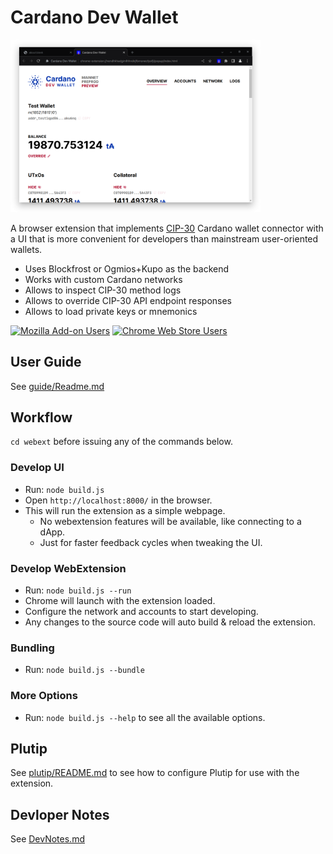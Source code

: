# Cardano Dev Wallet

<img src="guide/05-home-0.png" width="400" />

A browser extension that implements [CIP-30](https://cips.cardano.org/cip/CIP-30/) Cardano wallet connector with a UI that is more convenient for developers than mainstream user-oriented wallets.

- Uses Blockfrost or Ogmios+Kupo as the backend
- Works with custom Cardano networks
- Allows to inspect CIP-30 method logs
- Allows to override CIP-30 API endpoint responses
- Allows to load private keys or mnemonics

[![Mozilla Add-on Users](https://img.shields.io/amo/users/cardano-dev-wallet?logo=firefox&label=Install%20for%20Firefox)](https://addons.mozilla.org/en-US/firefox/addon/cardano-dev-wallet/) [![Chrome Web Store Users](https://img.shields.io/chrome-web-store/users/afnjoihjkimddgemefealgkefejaigme?logo=chrome&label=Install%20for%20Chrome)](https://chromewebstore.google.com/detail/cardano-dev-wallet/afnjoihjkimddgemefealgkefejaigme)



## User Guide

See [guide/Readme.md](guide/Readme.md)

## Workflow

`cd webext` before issuing any of the commands below.

### Develop UI
- Run: `node build.js`
- Open `http://localhost:8000/` in the browser.
- This will run the extension as a simple webpage.
  - No webextension features will be available, like connecting to a dApp.
  - Just for faster feedback cycles when tweaking the UI.

### Develop WebExtension
- Run: `node build.js --run`
- Chrome will launch with the extension loaded.
- Configure the network and accounts to start developing.
- Any changes to the source code will auto build & reload the extension.

### Bundling
- Run: `node build.js --bundle`

### More Options
- Run: `node build.js --help` to see all the available options.

## Plutip

See [plutip/README.md](plutip/README.md) to see how to configure Plutip for use with the extension.

## Devloper Notes

See [DevNotes.md](DevNotes.md)
